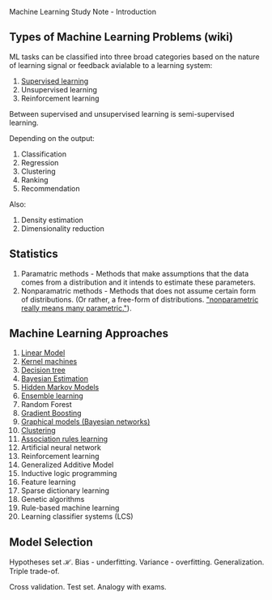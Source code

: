 Machine Learning Study Note - Introduction

## Types of Machine Learning Problems (wiki)

ML tasks can be classified into three broad categories based on the nature of learning signal or feedback avialable to a learning system:

1. [Supervised learning](/read.php?page=machine-learning/supervised-learning)
2. Unsupervised learning
3. Reinforcement learning

Between supervised and unsupervised learning is semi-supervised learning.

Depending on the output:

1. Classification
1. Regression
1. Clustering
1. Ranking
1. Recommendation

Also:

1. Density estimation
1. Dimensionality reduction

## Statistics
1. Paramatric methods - Methods that make assumptions that the data comes from a distribution and it intends to estimate these parameters.
1. Nonparamatric methods - Methods that does not assume certain form of distributions. (Or rather, a free-form of distributions. ["nonparametric really means many parametric."](https://www.quora.com/What-is-the-difference-between-a-parametric-model-and-a-non-parametric-model)).


## Machine Learning Approaches


1. [Linear Model](/read.php?page=machine-learning/linear-model)
1. [Kernel machines](/read.php?page=machine-learning/kernel-machine)
1. [Decision tree](/read.php?page=machine-learning/decision-tree)
1. [Bayesian Estimation](/read.php?page=machine-learning/baysian-estimation)
1. [Hidden Markov Models](/read.php?page=machine-learning/hmm)
1. [Ensemble learning](/read.php?page=machine-learning/emsemble-learning)
  1. Random Forest
  1. [Gradient Boosting](/read.php?page=machine-learning/gradient-boosting)
1. [Graphical models (Bayesian networks)](/read.php?page=machine-learning/baysian-network)
1. [Clustering](/read.php?page=machine-learning/clustering)
1. [Association rules learning](/read.php?page=machine-learning/association-rules)
1. Artificial neural network
1. Reinforcement learning
1. Generalized Additive Model
1. Inductive logic programming
1. Feature learning
  1. Sparse dictionary learning
1. Genetic algorithms
1. Rule-based machine learning
1. Learning classifier systems (LCS)

## Model Selection

Hypotheses set $\mathcal H$. Bias - underfitting. Variance - overfitting. Generalization. Triple trade-of.

Cross validation. Test set. Analogy with exams.
